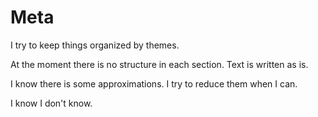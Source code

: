 # Meta

I try to keep things organized by themes. 

At the moment there is no structure in each section. Text is written as is.

I know there is some approximations. I try to reduce them when I can.

I know I don't know. 

